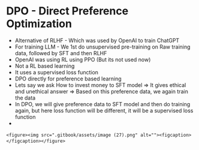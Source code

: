 # DPO - Direct Preference Optimization

* Alternative of RLHF - Which was used by OpenAI to train ChatGPT
* For training LLM - We 1st do unsupervised pre-training on Raw training data, followed by SFT and then RLHF
* OpenAI was using RL using PPO (But its not used now)
* Not a RL based learning
* &#x20;It uses a supervised loss function
* DPO directly for preference based learning
* Lets say we ask How to invest money to SFT model ⇒ It gives ethical and unethical answer ⇒ Based on this preference data, we again train the data
* In DPO, we will give preference data to SFT model and then do training again, but here loss function will be different, it will be a supervised loss function
*

    <figure><img src=".gitbook/assets/image (27).png" alt=""><figcaption></figcaption></figure>
